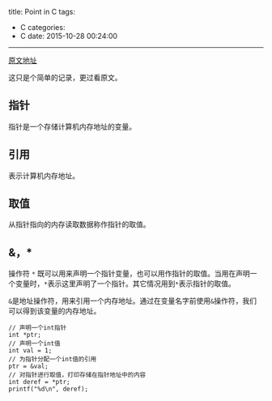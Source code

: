title: Point in C
tags:
  - C
categories:
  - C
date: 2015-10-28 00:24:00
---
[原文地址](http://blog.jobbole.com/25409/)

这只是个简单的记录，更过看原文。

<!-- more --> 

## 指针
指针是一个存储计算机内存地址的变量。

## 引用
表示计算机内存地址。

## 取值
从指针指向的内存读取数据称作指针的取值。

## &，*
操作符 `*` 既可以用来声明一个指针变量，也可以用作指针的取值。当用在声明一个变量时，`*`表示这里声明了一个指针。其它情况用到`*`表示指针的取值。

`&`是地址操作符，用来引用一个内存地址。通过在变量名字前使用`&`操作符，我们可以得到该变量的内存地址。

```
// 声明一个int指针
int *ptr;
// 声明一个int值
int val = 1;
// 为指针分配一个int值的引用
ptr = &val;
// 对指针进行取值，打印存储在指针地址中的内容
int deref = *ptr;
printf("%d\n", deref);
```